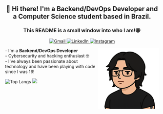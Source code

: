
<h2 align="center"> 👋 Hi there! I'm a Backend/DevOps Developer and a Computer Science student based in Brazil.</h2>
<h3 align="center">
  <strong>This README is a small window into who I am!😁</strong>
 
</h3>

<p align="center">
  <a href="mailto:185460@upf.br" target="_blank">
    <img src="https://img.shields.io/badge/Gmail-D14836?style=for-the-badge&logo=gmail&logoColor=white" alt="Gmail">
  </a>
  <a href="https://www.linkedin.com/in/murilo-moreira-mognon-5a0542288/" target="_blank">
    <img src="https://img.shields.io/badge/LinkedIn-blue?style=for-the-badge&logo=linkedin" alt="LinkedIn">
  </a>
  <a href="https://www.instagram.com/mognonmurilo_/" target="_blank">
    <img src="https://img.shields.io/badge/Instagram-E4405F?style=for-the-badge&logo=instagram&logoColor=white" alt="Instagram">
  </a>
</p>

<div>
  <img src="avatar.png.png" alt="My Avatar" width="200" align="right">
  <p>
  - I'm a <strong>Backend/DevOps Developer</strong><br>
- Cybersecurity and hacking enthusiast 🤓<br>
- I've always been passionate about technology and have been playing with code since I was 16!
  </p>
</div>

![Top Langs](https://github-readme-stats.vercel.app/api/top-langs/?username=mognon-murilo&layout=compact&theme=tokyonight)
<img src="https://media.giphy.com/media/hvRJCLFzcasrR4ia7z/giphy.gif" width="40px" />




<!--
**mognon-murilo/mognon-murilo** is a ✨ _special_ ✨ repository because its `README.md` (this file) appears on your GitHub profile.

Here are some ideas to get you started:

- 🔭 I’m currently working on ...
- 🌱 I’m currently learning ...
- 👯 I’m looking to collaborate on ...
- 🤔 I’m looking for help with ...
- 💬 Ask me about ...
- 📫 How to reach me: ...
- 😄 Pronouns: ...
- ⚡ Fun fact: ...
-->
